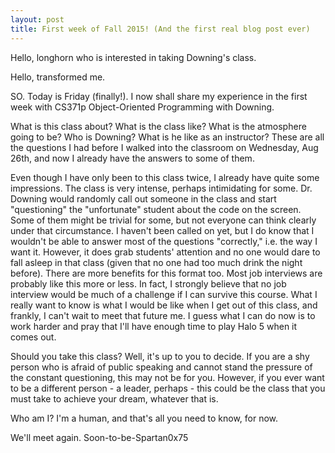 ```yaml
---
layout: post
title: First week of Fall 2015! (And the first real blog post ever)
---
```

Hello, longhorn who is interested in taking Downing's class. 

Hello, transformed me.

SO. Today is Friday (finally!). I now shall share my experience in the first week with CS371p Object-Oriented Programming with Downing.

What is this class about? What is the class like? What is the atmosphere going to be? Who is Downing? What is he like as an instructor? These are all the questions I had before I walked into the classroom on Wednesday, Aug 26th, and now I already have the answers to some of them.

Even though I have only been to this class twice, I already have quite some impressions. The class is very intense, perhaps intimidating for some. Dr. Downing would randomly call out someone in the class and start "questioning" the "unfortunate" student about the code on the screen. Some of them might be trivial for some, but not everyone can think clearly under that circumstance. I haven't been called on yet, but I do know that I wouldn't be able to answer most of the questions "correctly," i.e. the way I want it. However, it does grab students' attention and no one would dare to fall asleep in that class (given that no one had too much drink the night before). There are more benefits for this format too. Most job interviews are probably like this more or less. In fact, I strongly believe that no job interview would be much of a challenge if I can survive this course. What I really want to know is what I would be like when I get out of this class, and frankly, I can't wait to meet that future me. I guess what I can do now is to work harder and pray that I'll have enough time to play Halo 5 when it comes out.

Should you take this class? Well, it's up to you to decide. If you are a shy person who is afraid of public speaking and cannot stand the pressure of the constant questioning, this may not be for you. However, if you ever want to be a different person - a leader, perhaps - this could be the class that you must take to achieve your dream, whatever that is.

Who am I? I'm a human, and that's all you need to know, for now.

We'll meet again.
Soon-to-be-Spartan0x75
